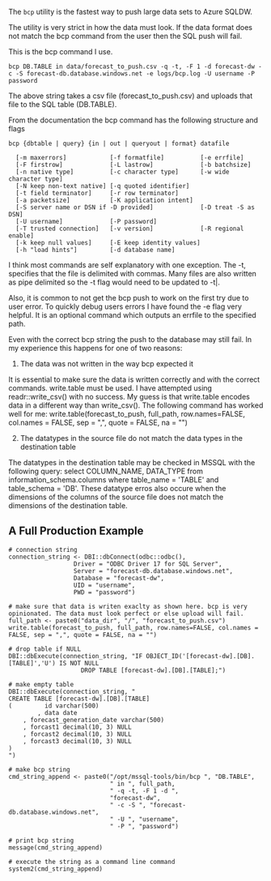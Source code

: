 The `bcp` utility is the fastest way to push large data sets to Azure SQLDW.

The utility is very strict in how the data must look. If the data format
does not match the bcp command from the user then the SQL push will fail.

This is the bcp command I use.

`bcp DB.TABLE in data/forecast_to_push.csv -q -t, -F 1 -d forecast-dw -c -S forecast-db.database.windows.net -e logs/bcp.log -U username -P password`

The above string takes a csv file (forecast_to_push.csv) and uploads that file to the SQL table (DB.TABLE).

From the documentation the bcp command has the following structure and flags


```
bcp {dbtable | query} {in | out | queryout | format} datafile

  [-m maxerrors]            [-f formatfile]          [-e errfile]
  [-F firstrow]             [-L lastrow]             [-b batchsize]
  [-n native type]          [-c character type]      [-w wide character type]
  [-N keep non-text native] [-q quoted identifier]
  [-t field terminator]     [-r row terminator]
  [-a packetsize]           [-K application intent]
  [-S server name or DSN if -D provided]             [-D treat -S as DSN]
  [-U username]             [-P password]
  [-T trusted connection]   [-v version]             [-R regional enable]
  [-k keep null values]     [-E keep identity values]
  [-h "load hints"]         [-d database name]
```

I think most commands are self explanatory with one exception. The -t,
specifies that the file is delimited with commas. Many files are also written
as pipe delimited so the -t flag would need to be updated to -t|.

Also, it is common to not get the bcp push to work on the first try due to user
error. To quickly debug users errors I have found the -e flag very helpful. It
is an optional command which outputs an errfile to the specified path.

Even with the correct bcp string the push to the database may still fail. In my
experience this happens for one of two reasons:

1. The data was not written in the way bcp expected it

It is essential to make sure the data is written correctly and with the correct commands. write.table must be used. I have attempted using readr::write_csv() with no success. My guess is that write.table encodes data in a different way than write_csv(). The following command has worked well for me: write.table(forecast_to_push, full_path, row.names=FALSE, col.names = FALSE, sep = ",", quote = FALSE, na = "")

2. The datatypes in the source file do not match the data types in the destination table

The datatypes in the destination table may be checked in MSSQL with the following query: select COLUMN_NAME, DATA_TYPE from information_schema.columns where table_name = 'TABLE' and table_schema = 'DB'. These datatype erros also occure when the dimensions of the columns of the source file does not match the dimensions of the destination table.

## A Full Production Example

```
# connection string
connection_string <- DBI::dbConnect(odbc::odbc(),
                  Driver = "ODBC Driver 17 for SQL Server",
                  Server = "forecast-db.database.windows.net",
                  Database = "forecast-dw",
                  UID = "username",
                  PWD = "password")

# make sure that data is writen exaclty as shown here. bcp is very opinionated. The data must look perfect or else upload will fail.
full_path <- paste0("data_dir", "/", "forecast_to_push.csv")
write.table(forecast_to_push, full_path, row.names=FALSE, col.names = FALSE, sep = ",", quote = FALSE, na = "")

# drop table if NULL
DBI::dbExecute(connection_string, "IF OBJECT_ID('[forecast-dw].[DB].[TABLE]','U') IS NOT NULL
                    DROP TABLE [forecast-dw].[DB].[TABLE];")

# make empty table
DBI::dbExecute(connection_string, "
CREATE TABLE [forecast-dw].[DB].[TABLE]
(         id varchar(500)
        , data date
	, forecast_generation_date varchar(500)
	, forcast1 decimal(10, 3) NULL
	, forcast2 decimal(10, 3) NULL
	, forcast3 decimal(10, 3) NULL
)
")

# make bcp string
cmd_string_append <- paste0("/opt/mssql-tools/bin/bcp ", "DB.TABLE",
                            " in ", full_path,
                            " -q -t, -F 1 -d ",
                            "forecast-dw",
                            " -c -S ", "forecast-db.database.windows.net",
                            " -U ", "username",
                            " -P ", "password")

# print bcp string
message(cmd_string_append)

# execute the string as a command line command
system2(cmd_string_append)
```
